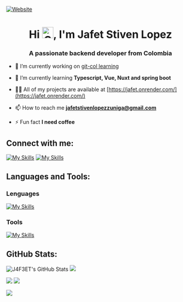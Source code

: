 [![Website](https://img.shields.io/website?url=https%3A%2F%2Fmain--j4f3t.netlify.app%2F&up_message=On-line&up_color=%23008000&down_message=Offline&down_color=%23e61919&style=for-the-badge&labelColor=%230d1117)](https://main--j4f3t.netlify.app/)
<h1 align="center">
    Hi <img width="30px" alt="Cat with Colombian flag" title="meow co blob cats" loading="lazy" src="https://emojis.slackmojis.com/emojis/images/1629602156/48789/meow_co.png?1629602156">, I'm Jafet Stiven Lopez
</h1>
<h3 align="center">A passionate backend developer from Colombia</h3>

- 🔭 I’m currently working on [git-col learning](https://gitcol-learning.onrender.com/)

- 🌱 I’m currently learning **Typescript, Vue, Nuxt and spring boot**

- 👨‍💻 All of my projects are available at [https://jafet.onrender.com/](https://jafet.onrender.com/)

- 📫 How to reach me **jafetstivenlopezzuniga@gmail.com**

- ⚡ Fun fact **I need coffee**

## Connect with me:


[![My Skills](https://skillicons.dev/icons?i=linkedin&theme=dark)](https://www.linkedin.com/in/jafet-lopez-zu%C3%B1iga/)
[![My Skills](https://skillicons.dev/icons?i=github&theme=dark)](https://github.com/J4F3ET)

## Languages and Tools:

### Lenguages

[![My Skills](https://skillicons.dev/icons?i=java,kotlin,javascript,typescript)](https://skillicons.dev)

### Tools

[![My Skills](https://skillicons.dev/icons?i=aws,azure,docker,express,spring,firebase,git)](https://skillicons.dev)


## GitHub Stats:

![J4F3ET's GitHub Stats](https://github-readme-stats.vercel.app/api?username=J4F3ET&theme=github_dark&hide_border=true&include_all_commits=false&count_private=false&show_icons=true)
![](https://github-readme-streak-stats.herokuapp.com/?user=J4F3ET&theme=github_dark&hide_border=true)

![](https://github-profile-summary-cards.vercel.app/api/cards/profile-details?username=J4F3ET&theme=github_dark&hide_border=true)
![](https://github-readme-stats.vercel.app/api/top-langs/?username=J4F3ET&theme=github_dark&hide_border=true&include_all_commits=false&count_private=false&layout=compact)

[![](https://visitcount.itsvg.in/api?id=J4F3ET&label=Views&color=12&icon=8&pretty=true)](https://visitcount.itsvg.in)
